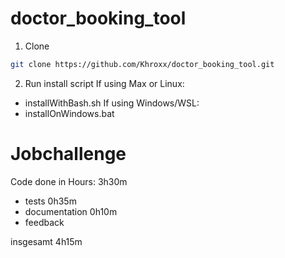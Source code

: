 # doctor_booking_tool

1. Clone
```bash
git clone https://github.com/Khroxx/doctor_booking_tool.git
```

2. Run install script
If using Max or Linux:
- installWithBash.sh
If using Windows/WSL:
- installOnWindows.bat

# Jobchallenge
Code done in
Hours: 3h30m<br>
+ tests
0h35m
+ documentation
0h10m
+ feedback


insgesamt
4h15m